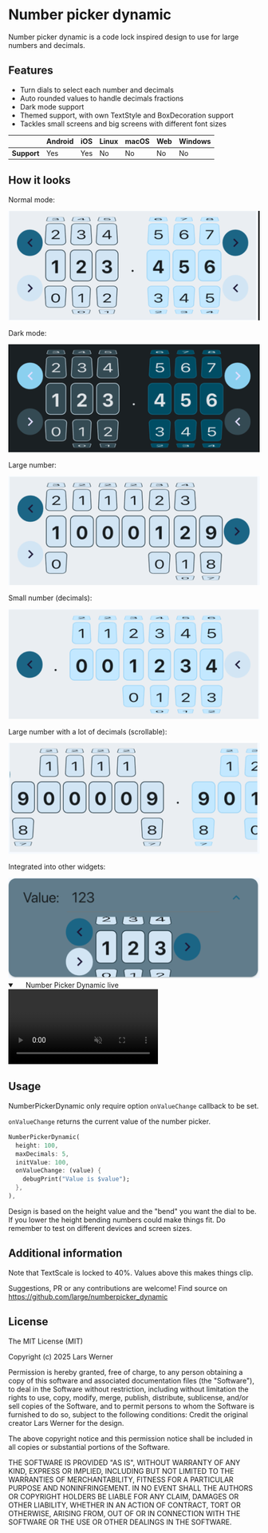 # Number picker dynamic
Number picker dynamic is a code lock inspired design to use for large numbers and decimals.

## Features
- Turn dials to select each number and decimals
- Auto rounded values to handle decimals fractions
- Dark mode support
- Themed support, with own TextStyle and BoxDecoration support
- Tackles small screens and big screens with different font sizes

|             | Android | iOS | Linux | macOS | Web | Windows |
|-------------|---------|-----|-------|-------|-----|---------|
| **Support** | Yes     | Yes | No    | No    | No  | No      |

## How it looks
Normal mode:

<img src="https://raw.githubusercontent.com/large/numberpicker_dynamic/master/media/1.png"/>

Dark mode:

<img src="https://raw.githubusercontent.com/large/numberpicker_dynamic/master/media/2.png"/>

Large number:

<img src="https://raw.githubusercontent.com/large/numberpicker_dynamic/master/media/3.png"/>

Small number (decimals):

<img src="https://raw.githubusercontent.com/large/numberpicker_dynamic/master/media/4.png"/>

Large number with a lot of decimals (scrollable):

<img src="https://raw.githubusercontent.com/large/numberpicker_dynamic/master/media/5.png"/>

Integrated into other widgets:

<img src="https://raw.githubusercontent.com/large/numberpicker_dynamic/master/media/6.png"/>

<details open="" class="details-reset border rounded-2">
  <summary class="px-3 py-2 border-bottom">
    <svg aria-hidden="true" viewBox="0 0 16 16" version="1.1" data-view-component="true" height="16" width="16" class="octicon octicon-device-camera-video">
    <path fill-rule="evenodd" d="..."></path>
</svg>
    <span aria-label="Number Picker Dynamic video" class="m-1">Number Picker Dynamic live</span>
    <span class="dropdown-caret"></span>
  </summary>

  <video name="" src="https://github.com/user-attachments/assets/c20ae87f-54ad-4a5c-bc02-2fb1c1b89858" data-canonical-src="https://github.com/user-attachments/assets/c20ae87f-54ad-4a5c-bc02-2fb1c1b89858" controls="controls" muted="muted" class="d-block rounded-bottom-2 width-fit" style="max-height:800px;">
    <title>Hest</title>
  </video>
</details>

## Usage

NumberPickerDynamic only require option `onValueChange` callback to be set.

`onValueChange` returns the current value of the number picker.

```dart
NumberPickerDynamic(
  height: 100,
  maxDecimals: 5,
  initValue: 100,
  onValueChange: (value) {
    debugPrint("Value is $value");
  },
),
```

Design is based on the height value and the "bend" you want the dial to be.
If you lower the height bending numbers could make things fit.
Do remember to test on different devices and screen sizes.

## Additional information

Note that TextScale is locked to 40%.
Values above this makes things clip.

Suggestions, PR or any contributions are welcome!
Find source on https://github.com/large/numberpicker_dynamic

## License
The MIT License (MIT)

Copyright (c) 2025 Lars Werner

Permission is hereby granted, free of charge, to any person obtaining a copy of this software and associated documentation files (the "Software"), to deal in the Software without restriction, including without limitation the rights to use, copy, modify, merge, publish, distribute, sublicense, and/or sell copies of the Software, and to permit persons to whom the Software is furnished to do so, subject to the following conditions:
Credit the original creator Lars Werner for the design.

The above copyright notice and this permission notice shall be included in all copies or substantial portions of the Software.

THE SOFTWARE IS PROVIDED "AS IS", WITHOUT WARRANTY OF ANY KIND, EXPRESS OR IMPLIED, INCLUDING BUT NOT LIMITED TO THE WARRANTIES OF MERCHANTABILITY, FITNESS FOR A PARTICULAR PURPOSE AND NONINFRINGEMENT. IN NO EVENT SHALL THE AUTHORS OR COPYRIGHT HOLDERS BE LIABLE FOR ANY CLAIM, DAMAGES OR OTHER LIABILITY, WHETHER IN AN ACTION OF CONTRACT, TORT OR OTHERWISE, ARISING FROM, OUT OF OR IN CONNECTION WITH THE SOFTWARE OR THE USE OR OTHER DEALINGS IN THE SOFTWARE.
